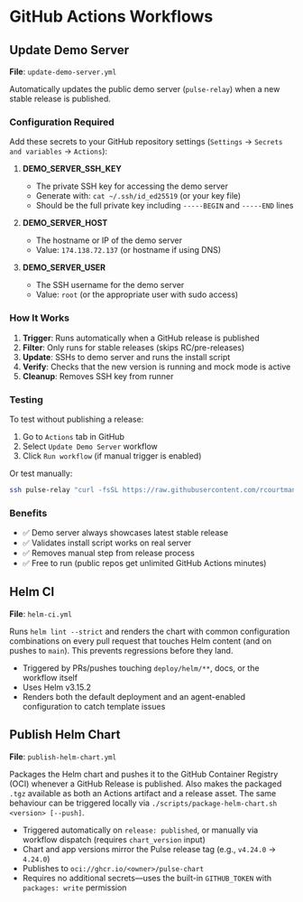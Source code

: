 # GitHub Actions Workflows

## Update Demo Server

**File**: `update-demo-server.yml`

Automatically updates the public demo server (`pulse-relay`) when a new stable release is published.

### Configuration Required

Add these secrets to your GitHub repository settings (`Settings` → `Secrets and variables` → `Actions`):

1. **DEMO_SERVER_SSH_KEY**
   - The private SSH key for accessing the demo server
   - Generate with: `cat ~/.ssh/id_ed25519` (or your key file)
   - Should be the full private key including `-----BEGIN` and `-----END` lines

2. **DEMO_SERVER_HOST**
   - The hostname or IP of the demo server
   - Value: `174.138.72.137` (or hostname if using DNS)

3. **DEMO_SERVER_USER**
   - The SSH username for the demo server
   - Value: `root` (or the appropriate user with sudo access)

### How It Works

1. **Trigger**: Runs automatically when a GitHub release is published
2. **Filter**: Only runs for stable releases (skips RC/pre-releases)
3. **Update**: SSHs to demo server and runs the install script
4. **Verify**: Checks that the new version is running and mock mode is active
5. **Cleanup**: Removes SSH key from runner

### Testing

To test without publishing a release:
1. Go to `Actions` tab in GitHub
2. Select `Update Demo Server` workflow
3. Click `Run workflow` (if manual trigger is enabled)

Or test manually:
```bash
ssh pulse-relay "curl -fsSL https://raw.githubusercontent.com/rcourtman/Pulse/main/install.sh | sudo bash"
```

### Benefits

- ✅ Demo server always showcases latest stable release
- ✅ Validates install script works on real server
- ✅ Removes manual step from release process
- ✅ Free to run (public repos get unlimited GitHub Actions minutes)

## Helm CI

**File**: `helm-ci.yml`

Runs `helm lint --strict` and renders the chart with common configuration combinations on every pull request that touches Helm content (and on pushes to `main`). This prevents regressions before they land.

- Triggered by PRs/pushes touching `deploy/helm/**`, docs, or the workflow itself
- Uses Helm v3.15.2
- Renders both the default deployment and an agent-enabled configuration to catch template issues

## Publish Helm Chart

**File**: `publish-helm-chart.yml`

Packages the Helm chart and pushes it to the GitHub Container Registry (OCI) whenever a GitHub Release is published. Also makes the packaged `.tgz` available as both an Actions artifact and a release asset. The same behaviour can be triggered locally via `./scripts/package-helm-chart.sh <version> [--push]`.

- Triggered automatically on `release: published`, or manually via workflow dispatch (requires `chart_version` input)
- Chart and app versions mirror the Pulse release tag (e.g., `v4.24.0` → `4.24.0`)
- Publishes to `oci://ghcr.io/<owner>/pulse-chart`
- Requires no additional secrets—uses the built-in `GITHUB_TOKEN` with `packages: write` permission
